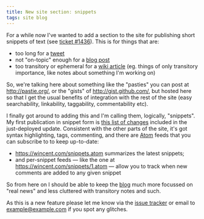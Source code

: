 ```yaml
---
title: New site section: snippets
tags: site blog
---
```


For a while now I've wanted to add a section to the site for publishing short snippets of text (see [ticket \#1436](/issues/1436)). This is for things that are:

-   too long for a [tweet](/twitter)
-   not "on-topic" enough for a [blog post](/blog)
-   too transitory or ephemeral for a [wiki article](/wiki) (eg. things of only transitory importance, like notes about something I'm working on)

So, we're talking here about something like the "pasties" you can post at <http://pastie.org/>, or the "gists" of <http://gist.github.com/>, but hosted here so that I get the usual benefits of integration with the rest of the site (easy searchability, linkability, taggability, commentability etc).

I finally got around to adding this and I'm calling them, logically, "snippets". My first publication in snippet form is [this list of changes](/snippets/1) included in the just-deployed update. Consistent with the other parts of the site, it's got syntax highlighting, tags, commenting, and there are [Atom](/wiki/Atom) feeds that you can subscribe to to keep up-to-date:

-   <https://wincent.com/snippets.atom> summarizes the latest snippets;
-   and per-snippet feeds — like the one at <https://wincent.com/snippets/1.atom> — allow you to track when new comments are added to any given snippet

So from here on I should be able to keep the [blog](/blog) much more focussed on "real news" and less cluttered with transitory notes and such.

As this is a new feature please let me know via the [issue tracker](/wiki/issue_tracker) or email to <example@example.com> if you spot any glitches.
